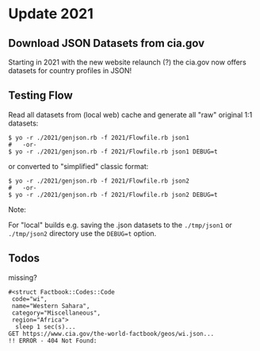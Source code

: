 # Update 2021

## Download JSON Datasets from cia.gov

Starting in 2021 with the new website relaunch (?)
the cia.gov now offers datasets for country profiles in JSON!



## Testing Flow

Read all datasets from (local web) cache and generate all "raw" original 1:1 datasets:


```
$ yo -r ./2021/genjson.rb -f 2021/Flowfile.rb json1
#   -or-
$ yo -r ./2021/genjson.rb -f 2021/Flowfile.rb json1 DEBUG=t
```

or converted to "simplified" classic format:

```
$ yo -r ./2021/genjson.rb -f 2021/Flowfile.rb json2
#   -or-
$ yo -r ./2021/genjson.rb -f 2021/Flowfile.rb json2 DEBUG=t
```

Note:

For "local" builds e.g. saving the .json datasets to the `./tmp/json1` or `./tmp/json2`
directory use the `DEBUG=t` option.





## Todos

missing?

```
#<struct Factbook::Codes::Code
 code="wi",
 name="Western Sahara",
 category="Miscellaneous",
 region="Africa">
  sleep 1 sec(s)...
GET https://www.cia.gov/the-world-factbook/geos/wi.json...
!! ERROR - 404 Not Found:
```